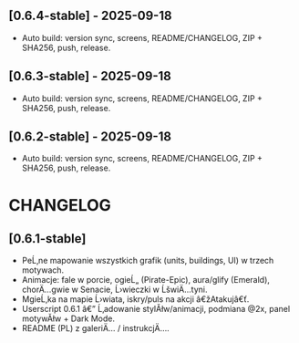 ﻿## [0.6.4-stable] - 2025-09-18
- Auto build: version sync, screens, README/CHANGELOG, ZIP + SHA256, push, release.

## [0.6.3-stable] - 2025-09-18
- Auto build: version sync, screens, README/CHANGELOG, ZIP + SHA256, push, release.

## [0.6.2-stable] - 2025-09-18
- Auto build: version sync, screens, README/CHANGELOG, ZIP + SHA256, push, release.

# CHANGELOG

## [0.6.1-stable]
- PeĹ‚ne mapowanie wszystkich grafik (units, buildings, UI) w trzech motywach.
- Animacje: fale w porcie, ogieĹ„ (Pirate-Epic), aura/glify (Emerald), chorÄ…gwie w Senacie, Ĺ›wieczki w ĹšwiÄ…tyni.
- MgieĹ‚ka na mapie Ĺ›wiata, iskry/puls na akcji â€žAtakujâ€ť.
- Userscript 0.6.1 â€” Ĺ‚adowanie stylĂłw/animacji, podmiana @2x, panel motywĂłw + Dark Mode.
- README (PL) z galeriÄ… / instrukcjÄ….



